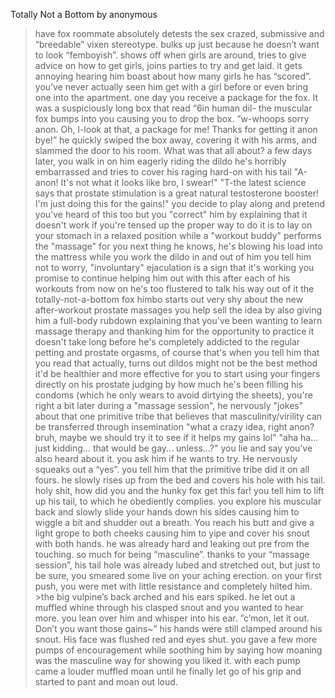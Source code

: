 Totally Not a Bottom by anonymous

>have fox roommate
>absolutely detests the sex crazed, submissive and “breedable” vixen stereotype.
>bulks up just because he doesn’t want to look “femboyish”.
>shows off when girls are around, tries to give advice on how to get girls, joins parties to try and get laid.
>it gets annoying hearing him boast about how many girls he has “scored”.
>you’ve never actually seen him get with a girl before or even bring one into the apartment.
>one day you receive a package for the fox. It was a suspiciously long box that read “6in human dil-
>the muscular fox bumps into you causing you to drop the box.
>”w-whoops sorry anon. Oh, l-look at that, a package for me! Thanks for getting it anon bye!”
>he quickly swiped the box away, covering it with his arms, and slammed the door to his room. What was that all about?
>a few days later, you walk in on him eagerly riding the dildo
>he's horribly embarrassed and tries to cover his raging hard-on with his tail
>"A-anon! It's not what it looks like bro, I swear!"
>"T-the latest science says that prostate stimulation is a great natural testosterone booster! I'm just doing this for the gains!"
>you decide to play along and pretend you've heard of this too
>but you "correct" him by explaining that it doesn't work if you're tensed up
>the proper way to do it is to lay on your stomach in a relaxed position while a "workout buddy" performs the "massage" for you
>next thing he knows, he's blowing his load into the mattress while you work the dildo in and out of him
>you tell him not to worry, "involuntary" ejaculation is a sign that it's working
>you promise to continue helping him out with this after each of his workouts from now on
>he's too flustered to talk his way out of it
>the totally-not-a-bottom fox himbo starts out very shy about the new after-workout prostate massages
>you help sell the idea by also giving him a full-body rubdown
>explaining that you've been wanting to learn massage therapy and thanking him for the opportunity to practice
>it doesn't take long before he's completely addicted to the regular petting and prostate orgasms, of course
>that's when you tell him that you read that actually, turns out dildos might not be the best method
>it'd be healthier and more effective for you to start using your fingers directly on his prostate
>judging by how much he's been filling his condoms (which he only wears to avoid dirtying the sheets), you're right
>a bit later during a "massage session", he nervously "jokes" about that one primitive tribe that believes that masculinity/virility can be transferred through insemination
>"what a crazy idea, right anon? bruh, maybe we should try it to see if it helps my gains lol"
>"aha ha... just kidding... that would be gay... unless...?"
>you lie and say you’ve also heard about it.
>you ask him if he wants to try.
>He nervously squeaks out a “yes”.
>you tell him that the primitive tribe did it on all fours.
>he slowly rises up from the bed and covers his hole with his tail.
>holy shit, how did you and the hunky fox get this far!
>you tell him to lift up his tail, to which he obediently complies.
>you explore his muscular back and slowly slide your hands down his sides causing him to wiggle a bit and shudder out a breath. You reach his butt and give a light grope to both cheeks causing him to yipe and cover his snout with both hands.
>he was already hard and leaking out pre from the touching.
>so much for being “masculine”.
>thanks to your “massage session”, his tail hole was already lubed and stretched out, but just to be sure, you smeared some live on your aching erection.
>on your first push, you were met with little resistance and completely hilted him. >the big vulpine’s back arched and his ears spiked.
>he let out a muffled whine through his clasped snout and you wanted to hear more.
>you lean over him and whisper into his ear.
>”c’mon, let it out. Don’t you want those gains~”
>his hands were still clamped around his snout. His face was flushed red and eyes shut.
>you gave a few more pumps of encouragement while soothing him by saying how moaning was the masculine way for showing you liked it.
>with each pump came a louder muffled moan until he finally let go of his grip and started to pant and moan out loud.
